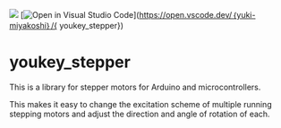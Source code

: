 ![](https://img.shields.io/github/license/yuki-miyakoshi/youkey_stepper)
[![Open in Visual Studio Code](https://img.shields.io/static/v1?logo=visualstudiocode&label=&message=Open%20in%20Visual%20Studio%20Code&labelColor=2c2c32&color=007acc&logoColor=007acc)](https://open.vscode.dev/｛yuki-miyakoshi｝/{
youkey_stepper})

# youkey_stepper

This is a library for stepper motors for Arduino and microcontrollers.

This makes it easy to change the excitation scheme of multiple running stepping motors and adjust the direction and angle of rotation of each.